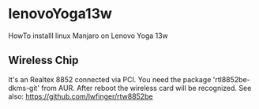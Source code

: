 # lenovoYoga13w
HowTo installl linux Manjaro on Lenovo Yoga 13w

## Wireless Chip ##
It's an Realtex 8852 connected via PCI. You need the package 'rtl8852be-dkms-git' from AUR. After reboot the wireless card will be recognized.
See also: https://github.com/lwfinger/rtw8852be
